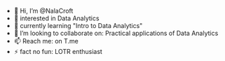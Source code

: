 - 👋 Hi, I’m @NalaCroft
- 👀 interested in Data Analytics
- 🌱 currently learning "Intro to Data Analytics" 
- 💞️ I’m looking to collaborate on: Practical applications of Data Analytics
- 📫 Reach me: on T.me 
- ⚡ fact no fun: LOTR enthusiast
